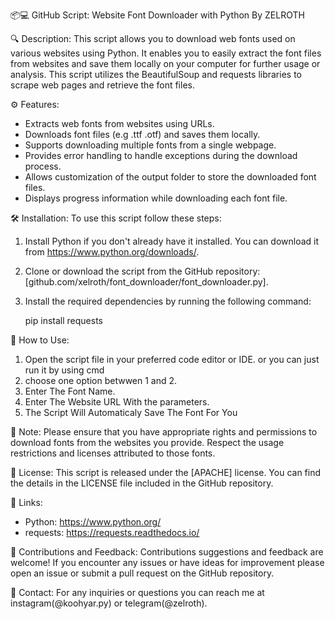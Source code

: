 📦💻 GitHub Script: Website Font Downloader with Python By ZELROTH

🔍 Description:
This script allows you to download web fonts used on various websites using Python. It enables you to easily extract the font files from websites and save them locally on your computer for further usage or analysis. This script utilizes the BeautifulSoup and requests libraries to scrape web pages and retrieve the font files.

⚙️ Features:
- Extracts web fonts from websites using URLs.
- Downloads font files (e.g .ttf .otf) and saves them locally.
- Supports downloading multiple fonts from a single webpage.
- Provides error handling to handle exceptions during the download process.
- Allows customization of the output folder to store the downloaded font files.
- Displays progress information while downloading each font file.

🛠️ Installation:
To use this script follow these steps:
1. Install Python if you don't already have it installed. You can download it from https://www.python.org/downloads/.
2. Clone or download the script from the GitHub repository: [github.com/xelroth/font_downloader/font_downloader.py].
3. Install the required dependencies by running the following command:
  

   pip install requests
   

🚀 How to Use:
1. Open the script file in your preferred code editor or IDE. or you can just run it by using cmd
2. choose one option betwwen 1 and 2.
3. Enter The Font Name.
4. Enter The Website URL With the parameters.
5. The Script Will Automaticaly Save The Font For You

📌 Note:
Please ensure that you have appropriate rights and permissions to download fonts from the websites you provide. Respect the usage restrictions and licenses attributed to those fonts.

📄 License:
This script is released under the [APACHE] license. You can find the details in the LICENSE file included in the GitHub repository.

🔗 Links:

- Python: https://www.python.org/
- requests: https://requests.readthedocs.io/

🙌 Contributions and Feedback:
Contributions suggestions and feedback are welcome! If you encounter any issues or have ideas for improvement please open an issue or submit a pull request on the GitHub repository.

💌 Contact:
For any inquiries or questions you can reach me at instagram(@koohyar.py) or telegram(@zelroth).
